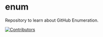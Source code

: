 # enum
Repository to learn about GitHub Enumeration.














































































































[![Contributors](https://img.shields.io/badge/Contributors-3-brightgreen)](https://github.com/EurydiceCorp/enum/graphs/contributors)
